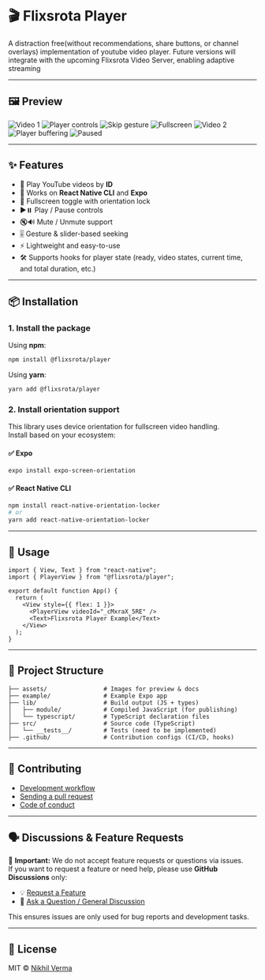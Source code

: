 # 🎬 Flixsrota Player

A distraction free(without recommendations, share buttons, or channel overlays) implementation of youtube video player. Future versions will integrate with the upcoming Flixsrota Video Server, enabling adaptive streaming


---

## 🖼️ Preview

![Video 1](./assets/youtube_player.jpg)
![Player controls](./assets/controls.jpg)
![Skip gesture](./assets/skip_gesture.jpg)
![Fullscreen](./assets/fullscreen_player.jpg)
![Video 2](./assets/youtube_player2.jpg)
![Player buffering](./assets/buffering.jpg)
![Paused](./assets/paused.jpg)

---


## ✨ Features
- 🎥 Play YouTube videos by **ID**
- 📱 Works on **React Native CLI** and **Expo**
- 🔄 Fullscreen toggle with orientation lock
- ▶️⏸️ Play / Pause controls
- 🔇🔊 Mute / Unmute support
- 🎚️ Gesture & slider-based seeking
- ⚡ Lightweight and easy-to-use
- 🛠️ Supports hooks for player state (ready, video states, current time, and total duration, etc.)


---

## 📦 Installation

### 1. Install the package
Using **npm**:
```bash
npm install @flixsrota/player
```

Using **yarn**:
```bash
yarn add @flixsrota/player
```

### 2. Install orientation support

This library uses device orientation for fullscreen video handling.  
Install based on your ecosystem:

#### ✅ Expo
```bash
expo install expo-screen-orientation
```

#### ✅ React Native CLI
```bash
npm install react-native-orientation-locker
# or
yarn add react-native-orientation-locker
```

---

## 🚀 Usage

```tsx
import { View, Text } from "react-native";
import { PlayerView } from "@flixsrota/player";

export default function App() {
  return (
    <View style={{ flex: 1 }}>
      <PlayerView videoId="_cMxraX_5RE" />
      <Text>Flixsrota Player Example</Text>
    </View>
  );
}
```

---

## 📂 Project Structure

```
├── assets/                # Images for preview & docs
├── example/               # Example Expo app
├── lib/                   # Build output (JS + types)
│   ├── module/            # Compiled JavaScript (for publishing)
│   └── typescript/        # TypeScript declaration files
├── src/                   # Source code (TypeScript)
│   └── __tests__/         # Tests (need to be implemented)
├── .github/               # Contribution configs (CI/CD, hooks)
```
---

## 🤝 Contributing

- [Development workflow](CONTRIBUTING.md#development-workflow)
- [Sending a pull request](CONTRIBUTING.md#sending-a-pull-request)
- [Code of conduct](CODE_OF_CONDUCT.md)

---

## 🗣️ Discussions & Feature Requests

📢 **Important:** We do not accept feature requests or questions via issues.  
If you want to request a feature or need help, please use **GitHub Discussions** only:

- 💡 [Request a Feature](https://github.com/NIKHIL0VERMA/flixsrota-player/discussions/new?category=ideas)  
- 💬 [Ask a Question / General Discussion](https://github.com/NIKHIL0VERMA/flixsrota-player/discussions)

This ensures issues are only used for bug reports and development tasks.

---

## 📜 License

MIT © [Nikhil Verma](https://github.com/NIKHIL0VERMA)